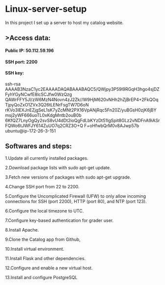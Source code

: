 # Linux-server-setup
In this project I set up a server to host my catalog website.

## >Access data:
#### Public IP: 50.112.59.196
#### SSH port: 2200
#### SSH key:
ssh-rsa AAAAB3NzaC1yc2EAAAADAQABAAABAQC5/QWjpy3P59l9RGqH3hgo4sjDZFyhYGyNCwfE8lcSCJfw0WzQzg
QAWrFFY5Jl/zW6MzN4Novn4zJ2Zk//W9HjM620vNHh2hZjBrEP4+2FkQOqTjpyQoZxO1ZVx3Q26tLENrFsgTW7D6oN
rKVo3IEXJnEZjgSeL1sK7yZcMNt2PX16VpANjRqc5Fn20Z/yuBGsH0zjK6jBYmsj2yWF666uoTL0xKdgMntb2ouB0b
6KfQZ7LnyOgQy2svS8vU4dDt2ioQgFdLbKYzDt51IgSpit8GLz2vNDFnA9iASrFQWo6tJWFJY614ZuUO7q2CRZ3O+Q
F+oHfwbQrM0v8AJwp57b ubuntu@ip-172-26-3-151


## Softwares and steps:
1.Update all currently installed packages.

2.Download package lists with sudo apt-get update.

3.Fetch new versions of packages with sudo apt-get upgrade.

4.Change SSH port from 22 to 2200.

5.Configure the Uncomplicated Firewall (UFW) to only allow incoming connections for SSH (port 2200), HTTP (port 80), and NTP (port 123).

6.Configure the local timezone to UTC.

7.Configure key-based authentication for grader user.

8.Install Apache.

9.Clone the Catalog app from Github,

10.Install virtual environment.

11.Install Flask and other dependencies.

12.Configure and enable a new virtual host.

13.Install and configure PostgreSQL
